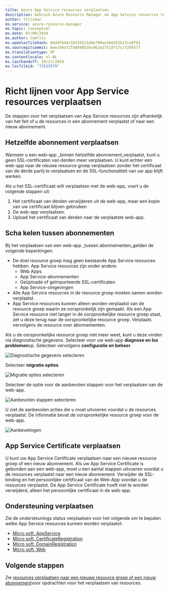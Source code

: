 ```yaml
---
title: Azure App Service resources verplaatsen
description: Gebruik Azure Resource Manager om App Service resources te verplaatsen naar een nieuwe resource groep of een nieuw abonnement.
author: tfitzmac
ms.service: azure-resource-manager
ms.topic: conceptual
ms.date: 07/09/2019
ms.author: tomfitz
ms.openlocfilehash: 04ddf644c58434531dde708ee3b6432b1fce8f91
ms.sourcegitcommit: 6eecb9a71f8d69851bc962e2751971fccf29557f
ms.translationtype: MT
ms.contentlocale: nl-NL
ms.lasthandoff: 10/17/2019
ms.locfileid: "72533579"
---
```

# <a name="move-guidance-for-app-service-resources"></a>Richt lijnen voor App Service resources verplaatsen

De stappen voor het verplaatsen van App Service resources zijn afhankelijk van het feit of u de resources in een abonnement verplaatst of naar een nieuw abonnement.

## <a name="move-in-same-subscription"></a>Hetzelfde abonnement verplaatsen

Wanneer u een web-app _binnen hetzelfde abonnement_verplaatst, kunt u geen SSL-certificaten van derden meer verplaatsen. U kunt echter een web-app naar de nieuwe resource groep verplaatsen zonder het certificaat van de derde partij te verplaatsen en de SSL-functionaliteit van uw app blijft werken.

Als u het SSL-certificaat wilt verplaatsen met de web-app, voert u de volgende stappen uit:

1. Het certificaat van derden verwijderen uit de web-app, maar een kopie van uw certificaat blijven gebruiken
2. De web-app verplaatsen.
3. Upload het certificaat van derden naar de verplaatste web-app.

## <a name="move-across-subscriptions"></a>Scha kelen tussen abonnementen

Bij het verplaatsen van een web-app _tussen abonnementen_gelden de volgende beperkingen:

- De doel resource groep mag geen bestaande App Service resources hebben. App Service resources zijn onder andere:
    - Web Apps
    - App Service-abonnementen
    - Geüploade of geïmporteerde SSL-certificaten
    - App Service-omgevingen
- Alle App Service resources in de resource groep moeten samen worden verplaatst.
- App Service resources kunnen alleen worden verplaatst van de resource groep waarin ze oorspronkelijk zijn gemaakt. Als een App Service resource niet langer in de oorspronkelijke resource groep staat, zet u deze terug naar de oorspronkelijke resource groep. Verplaats vervolgens de resource over abonnementen.

Als u de oorspronkelijke resource groep niet meer weet, kunt u deze vinden via diagnostische gegevens. Selecteer voor uw web-app **diagnose en los problemen**op. Selecteer vervolgens **configuratie en beheer**.

![Diagnostische gegevens selecteren](./media/app-service-move-limitations/select-diagnostics.png)

Selecteer **migratie opties**.

![Migratie opties selecteren](./media/app-service-move-limitations/select-migration.png)

Selecteer de optie voor de aanbevolen stappen voor het verplaatsen van de web-app.

![Aanbevolen stappen selecteren](./media/app-service-move-limitations/recommended-steps.png)

U ziet de aanbevolen acties die u moet uitvoeren voordat u de resources verplaatst. De informatie bevat de oorspronkelijke resource groep voor de web-app.

![Aanbevelingen](./media/app-service-move-limitations/recommendations.png)

## <a name="move-app-service-certificate"></a>App Service Certificate verplaatsen

U kunt uw App Service Certificate verplaatsen naar een nieuwe resource groep of een nieuw abonnement. Als uw App Service Certificate is gebonden aan een web-app, moet u een aantal stappen uitvoeren voordat u de resources verplaatst naar een nieuw abonnement. Verwijder de SSL-binding en het persoonlijke certificaat van de Web-App voordat u de resources verplaatst. De App Service Certificate hoeft niet te worden verwijderd, alleen het persoonlijke certificaat in de web-app.

## <a name="move-support"></a>Ondersteuning verplaatsen

Zie de ondersteunings status verplaatsen voor het volgende om te bepalen welke App Service resources kunnen worden verplaatst:

- [Micro soft. AppService](../move-support-resources.md#microsoftappservice)
- [Micro soft. CertificateRegistration](../move-support-resources.md#microsoftcertificateregistration)
- [Micro soft. DomainRegistration](../move-support-resources.md#microsoftdomainregistration)
- [Micro soft. Web](../move-support-resources.md#microsoftweb)

## <a name="next-steps"></a>Volgende stappen

Zie [resources verplaatsen naar een nieuwe resource groep of een nieuw abonnement](../resource-group-move-resources.md)voor opdrachten voor het verplaatsen van resources.

